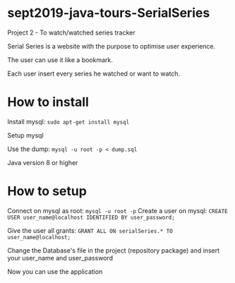 # sept2019-java-tours-SerialSeries
Project 2 - To watch/watched series tracker


Serial Series is a website with the purpose to optimise user experience.

The user can use it like a bookmark.

Each user insert every series he watched or want to watch.


# How to install
Install mysql:
`
sudo apt-get install mysql
`

Setup mysql

Use the dump:
`mysql -u root -p < dump.sql`

Java version 8 or higher


# How to setup
Connect on mysql as root:
`mysql -u root -p`
Create a user on mysql:
`CREATE USER user_name@localhost IDENTIFIED BY user_password;`

Give the user all grants:
`GRANT ALL ON serialSeries.* TO user_name@localhost;`

Change the Database's file in the project (repository package) and insert your user_name and user_password

Now you can use the application
